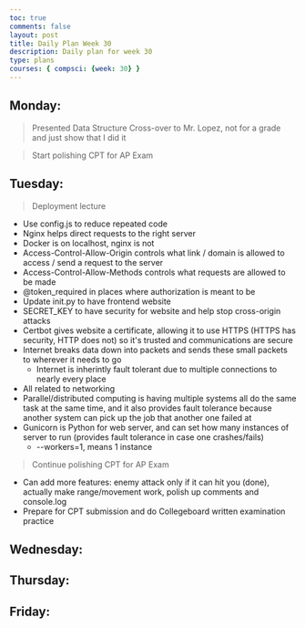 ```yaml
---
toc: true
comments: false
layout: post
title: Daily Plan Week 30
description: Daily plan for week 30
type: plans
courses: { compsci: {week: 30} }
---
```


## Monday:
> Presented Data Structure Cross-over to Mr. Lopez, not for a grade and just show that I did it

> Start polishing CPT for AP Exam

## Tuesday:
> Deployment lecture
- Use config.js to reduce repeated code
- Nginx helps direct requests to the right server
- Docker is on localhost, nginx is not
- Access-Control-Allow-Origin controls what link / domain is allowed to access / send a request to the server
- Access-Control-Allow-Methods controls what requests are allowed to be made
- @token_required in places where authorization is meant to be
- Update init.py to have frontend website
- SECRET_KEY to have security for website and help stop cross-origin attacks
- Certbot gives website a certificate, allowing it to use HTTPS (HTTPS has security, HTTP does not) so it's trusted and communications are secure
- Internet breaks data down into packets and sends these small packets to wherever it needs to go
    - Internet is inherintly fault tolerant due to multiple connections to nearly every place
- All related to networking
- Parallel/distributed computing is having multiple systems all do the same task at the same time, and it also provides fault tolerance because another system can pick up the job that another one failed at
- Gunicorn is Python for web server, and can set how many instances of server to run (provides fault tolerance in case one crashes/fails)
    - --workers=1, means 1 instance

> Continue polishing CPT for AP Exam
- Can add more features: enemy attack only if it can hit you (done), actually make range/movement work, polish up comments and console.log
- Prepare for CPT submission and do Collegeboard written examination practice

## Wednesday:
> 

## Thursday:
> 

## Friday:
> 
